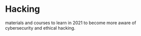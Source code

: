 # Hacking
materials and courses to learn in 2021 to become more aware of cybersecurity and ethical hacking.
